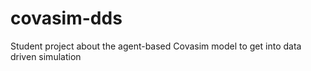 # covasim-dds
Student project about the agent-based Covasim model to get into data driven simulation
